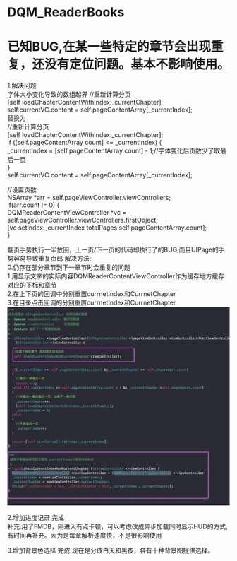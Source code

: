 # DQM_ReaderBooks


# 已知BUG,在某一些特定的章节会出现重复，还没有定位问题。基本不影响使用。



1.解决问题    
字体大小变化导致的数组越界
//重新计算分页    
  [self loadChapterContentWithIndex:_currentChapter];    
  self.currentVC.content = self.pageContentArray[_currentIndex];    
  替换为    
  //重新计算分页    
  [self loadChapterContentWithIndex:_currentChapter];    
  if ([self.pageContentArray count] <= _currentIndex) {    
    _currentIndex = [self.pageContentArray count] - 1;//字体变化后页数少了取最后一页    
  }    
  self.currentVC.content = self.pageContentArray[_currentIndex];    
    
  //设置页数    
  NSArray *arr = self.pageViewController.viewControllers;      
  if(arr.count != 0) {    
    DQMReaderContentViewController *vc = self.pageViewController.viewControllers.firstObject;    
    [vc setIndex:_currentIndex totalPages:self.pageContentArray.count];   
  }    
        
        
  翻页手势执行一半放回，上一页/下一页的代码却执行了的BUG,而且UIPage的手势容易导致重复页码
  解决方法:  
  0.仍存在部分章节到下一章节时会重复的问题    
  1.用显示文字的实际内容DQMReaderContentViewController作为缓存地方缓存对应的下标和章节    
  2.在上下页的回调中分别重置currnetIndex和CurrnetChapter     
  3.在目录点击回调的分别重置currnetIndex和CurrnetChapter 
  ![image](https://github.com/20120608/DQM_ReaderBooks/blob/master/DQM_ReaderBooks/BUG2.jpg)
     
        
             
        
        
        
  
  2.增加进度记录  完成    
    补充:用了FMDB，刚进入有点卡顿，可以考虑改成异步加载同时显示HUD的方式,有时间再补充。因为是每章解析速度快，不是很影响使用
      
  3.增加背景色选择  完成
  现在是分成白天和黑夜，各有十种背景图提供选择。
      

  
  
